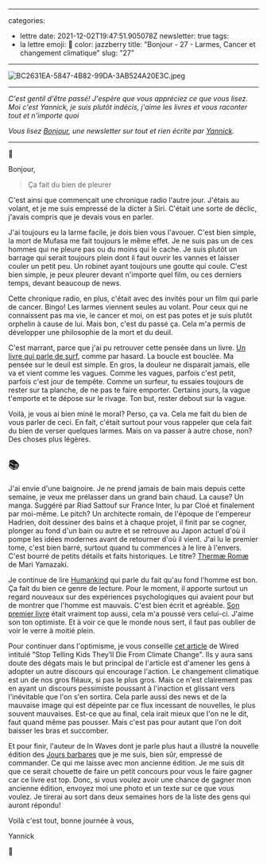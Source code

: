 
---
categories:
- lettre
date: 2021-12-02T19:47:51.905078Z
newsletter: true
tags:
- la lettre
emoji: 💌
color: jazzberry
title: "Bonjour - 27 - Larmes, Cancer et changement climatique"
slug: "27"
---
![BC2631EA-5847-4B82-99DA-3AB524A20E3C.jpeg](https://buttondown.s3.amazonaws.com/images/6d74e379-c370-421c-9e8e-211f358ae56d.jpeg)

-----

*C'est gentil d'être passé! J'espère que vous appréciez ce que vous lisez. Moi c'est Yannick, je suis plutôt indécis, j'aime les livres et vous raconter tout et n'importe quoi*

*Vous lisez [Bonjour](https://yannickschutz.com/bonjour), une newsletter sur tout et rien écrite par [Yannick](https://yannickschutz.com/now).*

-----

👋

Bonjour,

> Ça fait du bien de pleurer

C'est ainsi que commençait une chronique radio l'autre jour. J'étais au volant, et je me suis empressé de la dicter à Siri. C'était une sorte de déclic, j'avais compris que je devais vous en parler.

J'ai toujours eu la larme facile, je dois bien vous l'avouer. C'est bien simple, la mort de Mufasa me fait toujours le même effet. Je ne suis pas un de ces hommes qui ne pleure pas ou du moins qui le cache. Je suis plutôt un barrage qui serait toujours plein dont il faut ouvrir les vannes et laisser couler un petit peu. Un robinet ayant toujours une goutte qui coule. C'est bien simple, je peux pleurer devant n'importe quel film, ou ces derniers temps, devant beaucoup de news.

Cette chronique radio, en plus, c'était avec des invités pour un film qui parle de cancer. Bingo! Les larmes viennent seules au volant. Pour ceux qui ne connaissent pas ma vie, le cancer et moi, on est pas potes et je suis plutôt orphelin à cause de lui. Mais bon, c'est du passé ça. Cela m'a permis de développer une philosophie de la mort et du deuil.

C'est marrant, parce que j'ai pu retrouver cette pensée dans un livre. [Un livre qui parle de surf](https://www.librairiesindependantes.com/product/9782203192393/), comme par hasard. La boucle est bouclée. Ma pensée sur le deuil est simple. En gros, la douleur ne disparait jamais, elle va et vient comme les vagues. Comme les vagues, parfois c'est petit, parfois c'est jour de tempête. Comme un surfeur, tu essaies toujours de rester sur ta planche, de ne pas te faire emporter. Certains jours, la vague t'emporte et te dépose sur le rivage. Ton but, rester debout sur la vague.

Voilà, je vous ai bien miné le moral? Perso, ça va. Cela me fait du bien de vous parler de ceci. En fait, c'était surtout pour vous rappeler que cela fait du bien de verser quelques larmes. Mais on va passer à autre chose, non? Des choses plus légères.

## 📚

J'ai envie d'une baignoire. Je ne prend jamais de bain mais depuis cette semaine, je veux me prélasser dans un grand bain chaud. La cause? Un manga. Suggéré par Riad Sattouf sur France Inter, lu par Cloé et finalement par moi-même. Le pitch? Un architecte romain, de l'époque de l'empereur Hadrien, doit dessiner des bains et à chaque projet, il finit par se cogner, plonger au fond d'un bain ou autre et se retrouve au Japon actuel d'où il pompe les idées modernes avant de retourner d'où il vient. J'ai lu le premier tome, c'est bien barré, surtout quand tu commences à le lire à l'envers. C'est bourré de petits détails et faits historiques. Le titre? [Thermæ Romæ](https://www.recyclivre.com/shop/289460-1906141-thermae-romae-vol-1-mari-yamazaki-9782203049093.html#/26-etat-bon) de Mari Yamazaki.

Je continue de lire [Humankind](https://www.librairiesindependantes.com/product/9781408898956/) qui parle du fait qu'au fond l'homme est bon. Ça fait du bien ce genre de lecture. Pour le moment, il apporte surtout un regard nouveaux sur des expériences psychologiques qui avaient pour but de montrer que l'homme est mauvais. C'est bien écrit et agréable. [Son premier livre](https://www.librairiesindependantes.com/product/9782757886717/) était vraiment top aussi, cela m'a poussé vers celui-ci. J'aime son ton optimiste. Et à voir ce que le monde nous sert, il faut pas oublier de voir le verre à moitié plein.

Pour continuer dans l'optimisme, je vous conseille [cet article](https://www.wired.co.uk/article/climate-crisis-doom) de Wired intitulé "Stop Telling Kids They’ll Die From Climate Change". Ils y aura sans doute des dégats mais le but principal de l'article est d'amener les gens à adopter un autre discours qui encourage l'action. Le changement climatique est un de nos gros fléaux, si pas le plus gros. Mais ce n'est clairement pas en ayant un discours pessimiste poussant à l'inaction et glissant vers l'inévitable que l'on s'en sortira. Cela parle aussi des news et de la mauvaise image qui est dépeinte par ce flux incessant de nouvelles, le plus souvent mauvaises. Est-ce que au final, cela irait mieux que l'on ne le dit, faut quand même pas pousser. Mais c'est pas pour autant que l'on doit baisser les bras et succomber.

Et pour finir, l'auteur de In Waves dont je parle plus haut a illustré la nouvelle édition des [Jours barbares](https://www.librairiesindependantes.com/product/9782364685963/) que je me suis, bien sûr, empressé de commander. Ce qui me laisse avec mon ancienne édition. Je me suis dit que ce serait chouette de faire un petit concours pour vous le faire gagner car ce livre est top. Donc, si vous voulez avoir une chance de gagner mon ancienne édition, envoyez moi une photo et un texte sur ce que vous voulez. Je tirerai au sort dans deux semaines hors de la liste des gens qui auront répondu!

Voilà c'est tout, bonne journée à vous,

Yannick

💌
